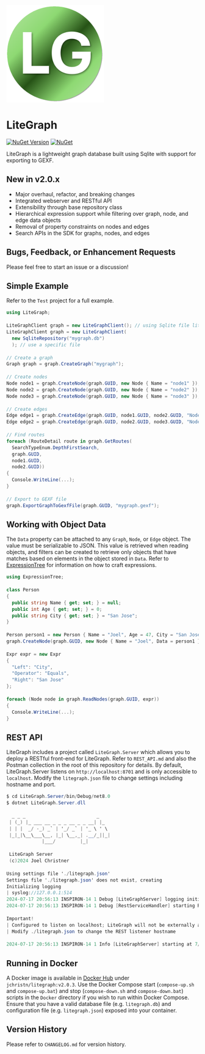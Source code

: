 <img src="https://github.com/jchristn/LiteGraph/blob/main/assets/favicon.png" width="256" height="256">

# LiteGraph

[![NuGet Version](https://img.shields.io/nuget/v/LiteGraph.svg?style=flat)](https://www.nuget.org/packages/LiteGraph/) [![NuGet](https://img.shields.io/nuget/dt/LiteGraph.svg)](https://www.nuget.org/packages/LiteGraph) 

LiteGraph is a lightweight graph database built using Sqlite with support for exporting to GEXF.

## New in v2.0.x

- Major overhaul, refactor, and breaking changes
- Integrated webserver and RESTful API
- Extensibility through base repository class
- Hierarchical expression support while filtering over graph, node, and edge data objects
- Removal of property constraints on nodes and edges
- Search APIs in the SDK for graphs, nodes, and edges

## Bugs, Feedback, or Enhancement Requests

Please feel free to start an issue or a discussion!

## Simple Example

Refer to the ```Test``` project for a full example.

```csharp
using LiteGraph;

LiteGraphClient graph = new LiteGraphClient(); // using Sqlite file litegraph.db
LiteGraphClient graph = new LiteGraphClient(
  new SqliteRepository("mygraph.db")
  ); // use a specific file

// Create a graph
Graph graph = graph.CreateGraph("mygraph");

// Create nodes
Node node1 = graph.CreateNode(graph.GUID, new Node { Name = "node1" });
Node node2 = graph.CreateNode(graph.GUID, new Node { Name = "node2" });
Node node3 = graph.CreateNode(graph.GUID, new Node { Name = "node3" });

// Create edges
Edge edge1 = graph.CreateEdge(graph.GUID, node1.GUID, node2.GUID, "Node 1 to node 2");
Edge edge2 = graph.CreateEdge(graph.GUID, node2.GUID, node3.GUID, "Node 2 to node 3");

// Find routes
foreach (RouteDetail route in graph.GetRoutes(
  SearchTypeEnum.DepthFirstSearch,
  graph.GUID,
  node1.GUID,
  node2.GUID))
{
  Console.WriteLine(...);
}

// Export to GEXF file
graph.ExportGraphToGexfFile(graph.GUID, "mygraph.gexf");
```

## Working with Object Data

The `Data` property can be attached to any `Graph`, `Node`, or `Edge` object.  The value must be serializable to JSON.  This value is retrieved when reading objects, and filters can be created to retrieve only objects that have matches based on elements in the object stored in `Data`.  Refer to [ExpressionTree](https://github.com/jchristn/ExpressionTree/) for information on how to craft expressions.

```csharp
using ExpressionTree;

class Person 
{
  public string Name { get; set; } = null;
  public int Age { get; set; } = 0;
  public string City { get; set; } = "San Jose";
}

Person person1 = new Person { Name = "Joel", Age = 47, City = "San Jose" };
graph.CreateNode(graph.GUID, new Node { Name = "Joel", Data = person1 });

Expr expr = new Expr 
{
  "Left": "City",
  "Operator": "Equals",
  "Right": "San Jose"
};

foreach (Node node in graph.ReadNodes(graph.GUID, expr))
{
  Console.WriteLine(...);
}
```

## REST API

LiteGraph includes a project called `LiteGraph.Server` which allows you to deploy a RESTful front-end for LiteGraph.  Refer to `REST_API.md` and also the Postman collection in the root of this repository for details.  By default, LiteGraph.Server listens on `http://localhost:8701` and is only accessible to `localhost`.  Modify the `litegraph.json` file to change settings including hostname and port.

```csharp
$ cd LiteGraph.Server/bin/Debug/net8.0
$ dotnet LiteGraph.Server.dll

  _ _ _                          _
 | (_) |_ ___ __ _ _ _ __ _ _ __| |_
 | | |  _/ -_) _` | '_/ _` | '_ \ ' \
 |_|_|\__\___\__, |_| \__,_| .__/_||_|
             |___/         |_|

 LiteGraph Server
 (c)2024 Joel Christner

Using settings file './litegraph.json'
Settings file './litegraph.json' does not exist, creating
Initializing logging
| syslog://127.0.0.1:514
2024-07-17 20:56:13 INSPIRON-14 1 Debug [LiteGraphServer] logging initialized
2024-07-17 20:56:13 INSPIRON-14 1 Debug [RestServiceHandler] starting REST server on http://localhost:8701/

Important!
| Configured to listen on localhost; LiteGraph will not be externally accessible
| Modify ./litegraph.json to change the REST listener hostname

2024-07-17 20:56:13 INSPIRON-14 1 Info [LiteGraphServer] starting at 7/17/2024 8:56:13 PM using process ID 3256
```

## Running in Docker

A Docker image is available in [Docker Hub](https://hub.docker.com/repository/docker/jchristn/litegraph) under `jchristn/litegraph:v2.0.3`.  Use the Docker Compose start (`compose-up.sh` and `compose-up.bat`) and stop (`compose-down.sh` and `compose-down.bat`) scripts in the `Docker` directory if you wish to run within Docker Compose.  Ensure that you have a valid database file (e.g. `litegraph.db`) and configuration file (e.g. `litegraph.json`) exposed into your container.

## Version History

Please refer to ```CHANGELOG.md``` for version history.


